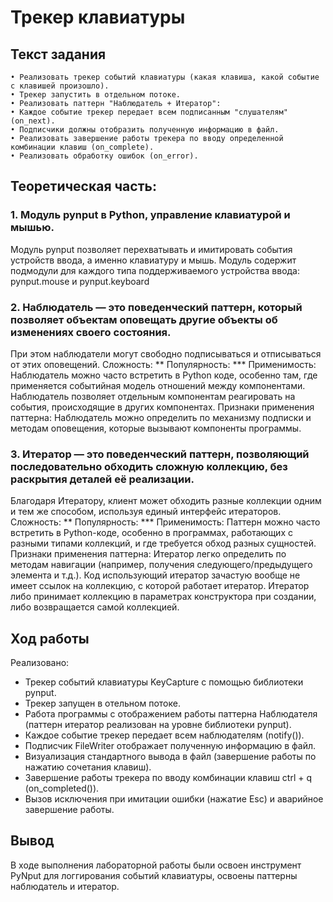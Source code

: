 # Трекер клавиатуры
## Текст задания
    • Реализовать трекер событий клавиатуры (какая клавиша, какой событие с клавишей произошло).
    • Трекер запустить в отдельном потоке.
    • Реализовать паттерн "Наблюдатель + Итератор":
    • Каждое событие трекер передает всем подписанным "слушателям" (on_next).
    • Подписчики должны отобразить полученную информацию в файл.
    • Реализовать завершение работы трекера по вводу определенной комбинации клавиш (on_complete).
    • Реализовать обработку ошибок (on_error).
## Теоретическая часть:

### 1. Модуль pynput в Python, управление клавиатурой и мышью.
Модуль pynput позволяет перехватывать и имитировать события устройств ввода, а именно клавиатуру и мышь. Модуль содержит подмодули для каждого типа поддерживаемого устройства ввода: pynput.mouse и pynput.keyboard
### 2. Наблюдатель — это поведенческий паттерн, который позволяет объектам оповещать другие объекты об изменениях своего состояния.
При этом наблюдатели могут свободно подписываться и отписываться от этих оповещений.
Сложность: **
Популярность: ***
Применимость: Наблюдатель можно часто встретить в Python коде, особенно там, где применяется событийная модель отношений между компонентами. Наблюдатель позволяет отдельным компонентам реагировать на события, происходящие в других компонентах.
Признаки применения паттерна: Наблюдатель можно определить по механизму подписки и методам оповещения, которые вызывают компоненты программы.
### 3. Итератор — это поведенческий паттерн, позволяющий последовательно обходить сложную коллекцию, без раскрытия деталей её реализации.
Благодаря Итератору, клиент может обходить разные коллекции одним и тем же способом, используя единый интерфейс итераторов.
Сложность: **
Популярность: ***
Применимость: Паттерн можно часто встретить в Python-коде, особенно в программах, работающих с разными типами коллекций, и где требуется обход разных сущностей.
Признаки применения паттерна: Итератор легко определить по методам навигации (например, получения следующего/предыдущего элемента и т.д.). Код использующий итератор зачастую вообще не имеет ссылок на коллекцию, с которой работает итератор. Итератор либо принимает коллекцию в параметрах конструктора при создании, либо возвращается самой коллекцией.
## Ход работы
Реализовано:
- Трекер событий клавиатуры KeyCapture с помощью библиотеки pynput.
- Трекер запущен в отельном потоке.
- Работа программы с отображением работы паттерна Наблюдателя (паттерн итератор реализован на уровне библиотеки pynput).
- Каждое событие трекер передает всем наблюдателям (notify()).
- Подписчик FileWriter отображает полученную информацию в файл.
- Визуализация стандартного вывода в файл (завершение работы по нажатию сочетания клавиш).
- Завершение работы трекера по вводу комбинации клавиш ctrl + q (on_completed()).
- Вызов исключения при имитации ошибки (нажатие Esc) и аварийное завершение работы.
## Вывод
В ходе выполнения лабораторной работы были освоен инструмент PyNput для логгирования событий клавиатуры, освоены паттерны наблюдатель и итератор. 


